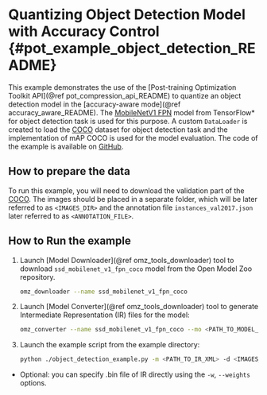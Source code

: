 # Quantizing Object Detection Model with Accuracy Control {#pot_example_object_detection_README}

This example demonstrates the use of the [Post-training Optimization Toolkit API](@ref pot_compression_api_README) to
 quantize an object detection model in the [accuracy-aware mode](@ref accuracy_aware_README).
The [MobileNetV1 FPN](https://github.com/openvinotoolkit/open_model_zoo/tree/master/models/public/ssd_mobilenet_v1_fpn_coco) model from TensorFlow* for object detection task is used for this purpose.
A custom `DataLoader` is created to load the [COCO](https://cocodataset.org/) dataset for object detection task 
and the implementation of mAP COCO is used for the model evaluation. The code of the example is available on [GitHub](https://github.com/openvinotoolkit/openvino/tree/master/tools/pot/openvino/tools/pot/api/samples/object_detection).

## How to prepare the data

To run this example, you will need to download the validation part of the [COCO](https://cocodataset.org/). The images should be placed in a separate folder, which will be later referred to as `<IMAGES_DIR>` and the annotation file `instances_val2017.json` later referred to as `<ANNOTATION_FILE>`.  
## How to Run the example

1. Launch [Model Downloader](@ref omz_tools_downloader) tool to download `ssd_mobilenet_v1_fpn_coco` model from the Open Model Zoo repository.
   ```sh
   omz_downloader --name ssd_mobilenet_v1_fpn_coco
2. Launch [Model Converter](@ref omz_tools_downloader) tool to generate Intermediate Representation (IR) files for the model:
   ```sh
   omz_converter --name ssd_mobilenet_v1_fpn_coco --mo <PATH_TO_MODEL_OPTIMIZER>/mo.py
   ```
3. Launch the example script from the example directory:
   ```sh
   python ./object_detection_example.py -m <PATH_TO_IR_XML> -d <IMAGES_DIR> --annotation-path <ANNOTATION_FILE>
   ```
   
*  Optional: you can specify .bin file of IR directly using the `-w`, `--weights` options.
